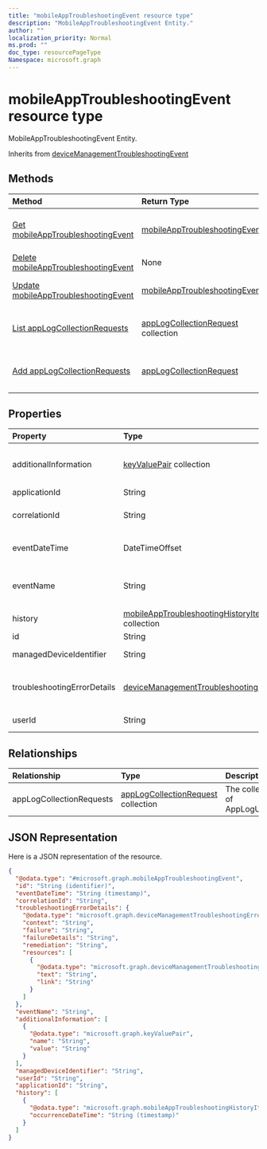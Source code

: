```yaml
---
title: "mobileAppTroubleshootingEvent resource type"
description: "MobileAppTroubleshootingEvent Entity."
author: ""
localization_priority: Normal
ms.prod: ""
doc_type: resourcePageType
Namespace: microsoft.graph
---
```



# mobileAppTroubleshootingEvent resource type

MobileAppTroubleshootingEvent Entity.


Inherits from [deviceManagementTroubleshootingEvent](../resources/deviceManagementTroubleshootingEvent.md)

## Methods
|Method|Return Type|Description|
|:---|:---|:---|
|[Get mobileAppTroubleshootingEvent](../api/mobileapptroubleshootingevent-get.md)|[mobileAppTroubleshootingEvent](../resources/mobileAppTroubleshootingEvent.md)|Read properties and relationships of the [mobileAppTroubleshootingEvent](../resources/mobileapptroubleshootingevent.md) object.|
|[Delete mobileAppTroubleshootingEvent](../api/mobileapptroubleshootingevent-delete.md)|None|Deletes a [mobileAppTroubleshootingEvent](../resources/mobileapptroubleshootingevent.md).|
|[Update mobileAppTroubleshootingEvent](../api/mobileapptroubleshootingevent-update.md)|[mobileAppTroubleshootingEvent](../resources/mobileAppTroubleshootingEvent.md)|Update the properties of a [mobileAppTroubleshootingEvent](../resources/mobileapptroubleshootingevent.md) object.|
|[List appLogCollectionRequests](../api/mobileapptroubleshootingevent-list-applogcollectionrequests.md)|[appLogCollectionRequest](../resources/intune-devices-appLogCollectionRequest.md) collection|Get the appLogCollectionRequests from the appLogCollectionRequests navigation property.|
|[Add appLogCollectionRequests](../api/mobileapptroubleshootingevent-post-applogcollectionrequests.md)|[appLogCollectionRequest](../resources/intune-devices-appLogCollectionRequest.md)|Add appLogCollectionRequests by posting to the appLogCollectionRequests collection.|

## Properties
|Property|Type|Description|
|:---|:---|:---|
|additionalInformation|[keyValuePair](../resources/keyValuePair.md) collection|A set of string key and string value pairs which provides additional information on the Troubleshooting event Inherited from [deviceManagementTroubleshootingEvent](../resources/deviceManagementTroubleshootingEvent.md)|
|applicationId|String|Intune application identifier.|
|correlationId|String|Id used for tracing the failure in the service. Inherited from [deviceManagementTroubleshootingEvent](../resources/deviceManagementTroubleshootingEvent.md)|
|eventDateTime|DateTimeOffset|Time when the event occurred . Inherited from [deviceManagementTroubleshootingEvent](../resources/deviceManagementTroubleshootingEvent.md)|
|eventName|String|Event Name corresponding to the Troubleshooting Event. It is an Optional field Inherited from [deviceManagementTroubleshootingEvent](../resources/deviceManagementTroubleshootingEvent.md)|
|history|[mobileAppTroubleshootingHistoryItem](../resources/mobileAppTroubleshootingHistoryItem.md) collection|Intune Mobile Application Troubleshooting History Item|
|id|String| Inherited from [entity](../resources/entity.md)|
|managedDeviceIdentifier|String|Device identifier created or collected by Intune.|
|troubleshootingErrorDetails|[deviceManagementTroubleshootingErrorDetails](../resources/deviceManagementTroubleshootingErrorDetails.md)|Object containing detailed information about the error and its remediation. Inherited from [deviceManagementTroubleshootingEvent](../resources/deviceManagementTroubleshootingEvent.md)|
|userId|String|Identifier for the user that tried to enroll the device.|

## Relationships
|Relationship|Type|Description|
|:---|:---|:---|
|appLogCollectionRequests|[appLogCollectionRequest](../resources/intune-devices-appLogCollectionRequest.md) collection|The collection property of AppLogUploadRequest.|

## JSON Representation
Here is a JSON representation of the resource.
<!-- {
  "blockType": "resource",
  "keyProperty": "id",
  "@odata.type": "microsoft.graph.mobileAppTroubleshootingEvent",
  "baseType": "microsoft.graph.deviceManagementTroubleshootingEvent",
  "openType": false
}
-->
``` json
{
  "@odata.type": "#microsoft.graph.mobileAppTroubleshootingEvent",
  "id": "String (identifier)",
  "eventDateTime": "String (timestamp)",
  "correlationId": "String",
  "troubleshootingErrorDetails": {
    "@odata.type": "microsoft.graph.deviceManagementTroubleshootingErrorDetails",
    "context": "String",
    "failure": "String",
    "failureDetails": "String",
    "remediation": "String",
    "resources": [
      {
        "@odata.type": "microsoft.graph.deviceManagementTroubleshootingErrorResource",
        "text": "String",
        "link": "String"
      }
    ]
  },
  "eventName": "String",
  "additionalInformation": [
    {
      "@odata.type": "microsoft.graph.keyValuePair",
      "name": "String",
      "value": "String"
    }
  ],
  "managedDeviceIdentifier": "String",
  "userId": "String",
  "applicationId": "String",
  "history": [
    {
      "@odata.type": "microsoft.graph.mobileAppTroubleshootingHistoryItem",
      "occurrenceDateTime": "String (timestamp)"
    }
  ]
}
```

